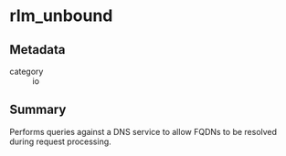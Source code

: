 # rlm_unbound
## Metadata
<dl>
  <dt>category</dt><dd>io</dd>
</dl>

## Summary
Performs queries against a DNS service to allow FQDNs to be resolved during request processing.
